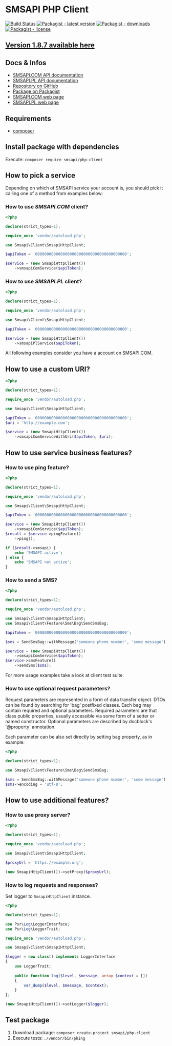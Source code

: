 # SMSAPI PHP Client

[![Build Status](https://travis-ci.org/smsapi/smsapi-php-client.svg?branch=master)](https://travis-ci.org/smsapi/smsapi-php-client)
[![Packagist - latest version](https://img.shields.io/packagist/v/smsapi/php-client.svg)](https://packagist.org/packages/smsapi/php-client)
[![Packagist - downloads](https://img.shields.io/packagist/dt/smsapi/php-client.svg)](https://packagist.org/packages/smsapi/php-client)
[![Packagist - license](https://img.shields.io/packagist/l/smsapi/php-client.svg)](https://packagist.org/packages/smsapi/php-client)

## [Version 1.8.7 available here](https://github.com/smsapi/smsapi-php-client/tree/v1.8.7)

## Docs & Infos
* [SMSAPI.COM API documentation](www.smsapi.com/docs)
* [SMSAPI.PL API documentation](www.smsapi.pl/docs)
* [Repository on GitHub](https://github.com/smsapi/smsapi-php-client)
* [Package on Packagist](https://packagist.org/packages/smsapi/php-client)
* [SMSAPI.COM web page](https://smsapi.com)
* [SMSAPI.PL web page](https://smsapi.pl)

## Requirements

* [composer](https://getcomposer.org/)

## Install package with dependencies

Execute: `composer require smsapi/php-client`

## How to pick a service

Depending on which of SMSAPI service your account is, you should pick it calling one of a method from examples below:

### How to use *SMSAPI.COM* client?

```php
<?php

declare(strict_types=1);

require_once 'vendor/autoload.php';

use Smsapi\Client\SmsapiHttpClient;

$apiToken = '0000000000000000000000000000000000000000';

$service = (new SmsapiHttpClient())
    ->smsapiComService($apiToken);
```

### How to use *SMSAPI.PL* client?

```php
<?php

declare(strict_types=1);

require_once 'vendor/autoload.php';

use Smsapi\Client\SmsapiHttpClient;

$apiToken = '0000000000000000000000000000000000000000';

$service = (new SmsapiHttpClient())
    ->smsapiPlService($apiToken);
```

All following examples consider you have a account on SMSAPI.COM. 

## How to use a custom URI?

```php
<?php

declare(strict_types=1);

require_once 'vendor/autoload.php';

use Smsapi\Client\SmsapiHttpClient;

$apiToken = '0000000000000000000000000000000000000000';
$uri = 'http://example.com';

$service = (new SmsapiHttpClient())
    ->smsapiComServiceWithUri($apiToken, $uri);
```

## How to use service business features?

### How to use ping feature?

```php
<?php

declare(strict_types=1);

require_once 'vendor/autoload.php';

use Smsapi\Client\SmsapiHttpClient;

$apiToken = '0000000000000000000000000000000000000000';

$service = (new SmsapiHttpClient())
    ->smsapiComService($apiToken);
$result = $service->pingFeature()
    ->ping();

if ($result->smsapi) {
    echo 'SMSAPI active';
} else {
    echo 'SMSAPI not active';
}
```

### How to send a SMS?

```php
<?php

declare(strict_types=1);

require_once 'vendor/autoload.php';

use Smsapi\Client\SmsapiHttpClient;
use Smsapi\Client\Feature\Sms\Bag\SendSmsBag;

$apiToken = '0000000000000000000000000000000000000000';

$sms = SendSmsBag::withMessage('someone phone number', 'some message');

$service = (new SmsapiHttpClient())
    ->smsapiComService($apiToken);
$service->smsFeature()
    ->sendSms($sms);
```

For more usage examples take a look at client test suite.

### How to use optional request parameters?

Request parameters are represented in a form of data transfer object.
DTOs can be found by searching for 'bag' postfixed classes.
Each bag may contain required and optional parameters.
Required parameters are that class public properties, usually accessible via some form of a setter or named constructor.
Optional parameters are described by docblock's '@property' annotation.

Each parameter can be also set directly by setting bag property, as in example:

```php
<?php

declare(strict_types=1);

use Smsapi\Client\Feature\Sms\Bag\SendSmsBag;

$sms = SendSmsBag::withMessage('someone phone number', 'some message');
$sms->encoding = 'utf-8';

```

## How to use additional features?

### How to use proxy server?

```php
<?php

declare(strict_types=1);

require_once 'vendor/autoload.php';

use Smsapi\Client\SmsapiHttpClient;

$proxyUrl = 'https://example.org';

(new SmsapiHttpClient())->setProxy($proxyUrl);
```

### How to log requests and responses?

Set logger to `SmsapiHttpClient` instance.

```php
<?php

declare(strict_types=1);

use Psr\Log\LoggerInterface;
use Psr\Log\LoggerTrait;

require_once 'vendor/autoload.php';

use Smsapi\Client\SmsapiHttpClient;

$logger = new class() implements LoggerInterface
{
    use LoggerTrait;
    
    public function log($level, $message, array $context = [])
    {
        var_dump($level, $message, $context);
    }
};

(new SmsapiHttpClient())->setLogger($logger);
```

## Test package
1. Download package: `composer create-project smsapi/php-client`
2. Execute tests: `./vendor/bin/phing`
